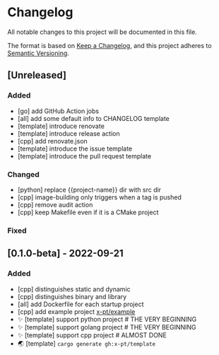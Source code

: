 # Changelog
All notable changes to this project will be documented in this file.

The format is based on [Keep a Changelog](https://keepachangelog.com/en/1.1.0/),
and this project adheres to [Semantic Versioning](https://semver.org/spec/v2.0.0.html).

## [Unreleased]

### Added

- [go] add GitHub Action jobs
- [all] add some default info to CHANGELOG template
- [template] introduce renovate
- [template] introduce release action
- [cpp] add renovate.json
- [template] introduce the issue template
- [template] introduce the pull request template

### Changed

- [python] replace {{project-name}} dir with src dir
- [cpp] image-building only triggers when a tag is pushed
- [cpp] remove audit action
- [cpp] keep Makefile even if it is a CMake project

### Fixed

## [0.1.0-beta] - 2022-09-21

### Added

- [cpp] distinguishes static and dynamic
- [cpp] distinguishes binary and library
- [all] add Dockerfile for each startup project
- [cpp] add example project [x-pt/example](https://github.com/x-pt/example)
- :sparkles: [template] support python project # THE VERY BEGINNING
- :sparkles: [template] support golang project # THE VERY BEGINNING
- :sparkles: [template] support cpp project    # ALMOST DONE
- :earth_asia: [template] `cargo generate gh:x-pt/template`
